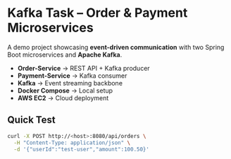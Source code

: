 # Kafka Task – Order & Payment Microservices

A demo project showcasing **event-driven communication** with two Spring Boot microservices and **Apache Kafka**.

- **Order-Service** → REST API + Kafka producer  
- **Payment-Service** → Kafka consumer  
- **Kafka** → Event streaming backbone  
- **Docker Compose** → Local setup  
- **AWS EC2** → Cloud deployment

## Quick Test
```bash
curl -X POST http://<host>:8080/api/orders \
  -H "Content-Type: application/json" \
  -d '{"userId":"test-user","amount":100.50}'
